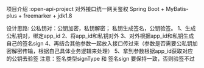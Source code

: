项目介绍 :open-api-project 对外接口统一网关鉴权
Spring Boot + MyBatis-plus + freemarker + jdk1.8

设计思路:
公私钥对：公钥加密，私钥解密；  私钥生成签名，公钥验签。
1、生成公私钥对，绑定app_id
2、将app_id和私钥对外
3、对外根据app_id和私钥生成自己的签名sign
4、再结合其他参数一起放入接口传过来（参数是否需要公私钥加密解密传输，根据自己具体业务逻辑来处理）
5、拿到参数根据app_id获取对应的公钥去验签
注意：签名类型signType  和  签名sign  要保持一致，否则验签不过
